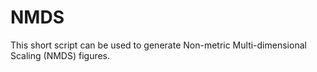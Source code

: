 # NMDS
This short script can be used to generate Non-metric Multi-dimensional Scaling (NMDS) figures.
